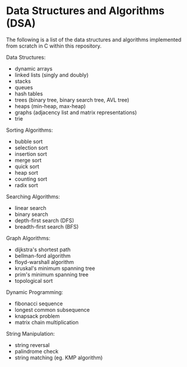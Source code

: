 # Data Structures and Algorithms (DSA)

The following is a list of the data structures and algorithms implemented from scratch in C within this repository.

Data Structures:
- dynamic arrays
- linked lists (singly and doubly)
- stacks
- queues
- hash tables
- trees (binary tree, binary search tree, AVL tree)
- heaps (min-heap, max-heap)
- graphs (adjacency list and matrix representations)
- trie

Sorting Algorithms:
- bubble sort
- selection sort
- insertion sort
- merge sort
- quick sort
- heap sort
- counting sort
- radix sort

Searching Algorithms:
- linear search
- binary search
- depth-first search (DFS)
- breadth-first search (BFS)

Graph Algorithms:
- dijkstra's shortest path
- bellman-ford algorithm
- floyd-warshall algorithm
- kruskal's minimum spanning tree
- prim's minimum spanning tree
- topological sort

Dynamic Programming:
- fibonacci sequence
- longest common subsequence
- knapsack problem
- matrix chain multiplication

String Manipulation:
- string reversal
- palindrome check
- string matching (eg. KMP algorithm)
